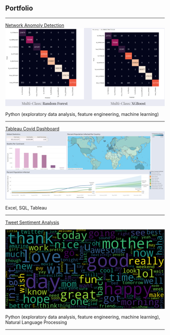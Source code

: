## Portfolio

---

[Network Anomoly Detection](/network_anomaly_detection.md)
<img src="images/anomaly_detection_cover_photo.png?raw=true"/>

Python (exploratory data analysis, feature engineering, machine learning)

---

[Tableau Covid Dashboard](/covid_dashboard_tableau.md) 
<img src="images/covid_dashboard_image.png?raw=true"/>

Excel, SQL, Tableau 

---
[Tweet Sentiment Analysis](/tweet_sentiment_analysis.md)

<img src="images/tweet_sentiment_analysis_cover_photo.png?raw=true"/>

Python (exploratory data analysis, feature engineering, machine learning), Natural Language Processing

---


